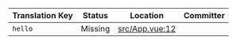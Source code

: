 | Translation Key | Status | Location | Committer |
|-----------------|--------|----------|-----------|
| `hello` | Missing | [src/App.vue:12](https://github.com/staging-gh-org/testRepo/blob/98e4218757021bd4571c83fb43ff1c4d0458b57d/src/App.vue#L12) |  |
